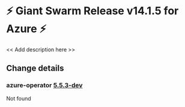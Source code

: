 # :zap: Giant Swarm Release v14.1.5 for Azure :zap:

<< Add description here >>

## Change details


### azure-operator [5.5.3-dev](https://github.com/giantswarm/azure-operator/releases/tag/v5.5.3-dev)

Not found


